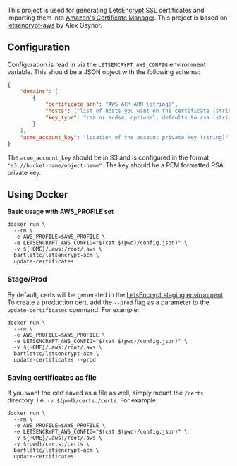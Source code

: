  This project is used for generating [LetsEncrypt](https://letsencrypt.org/) SSL certificates and importing them into [Amazon's Certificate Manager](https://aws.amazon.com/certificate-manager/). This project is based on [letsencrypt-aws](https://github.com/alex/letsencrypt-aws) by Alex Gaynor.  

## Configuration
Configuration is read in via the `LETSENCRYPT_AWS_CONFIG`
environment variable. This should be a JSON object with the following schema:

```json
{
    "domains": [
        {
            "certificate_arn": "AWS ACM ARN (string)",
            "hosts": ["list of hosts you want on the certificate (strings)"],
            "key_type": "rsa or ecdsa, optional, defaults to rsa (string)"
        }
    ],
    "acme_account_key": "location of the account private key (string)"
}
```

The `acme_account_key` should be in S3 and is configured in the format `"s3://bucket-name/object-name"`. The key should be a PEM formatted RSA private key.

## Using Docker

**Basic usage with AWS_PROFILE set**

```
docker run \
  --rm \
  -e AWS_PROFILE=$AWS_PROFILE \
  -e LETSENCRYPT_AWS_CONFIG="$(cat $(pwd)/config.json)" \
  -v ${HOME}/.aws:/root/.aws \
  bartlettc/letsencrypt-acm \
  update-certificates
```

### Stage/Prod

By default, certs will be generated in the [LetsEncrypt staging environment](https://letsencrypt.org/docs/staging-environment/).  To create a production cert, add the `--prod` flag as a parameter to the `update-certificates` command.  For example:

```
docker run \
  --rm \
  -e AWS_PROFILE=$AWS_PROFILE \
  -e LETSENCRYPT_AWS_CONFIG="$(cat $(pwd)/config.json)" \
  -v ${HOME}/.aws:/root/.aws \
  bartlettc/letsencrypt-acm \
  update-certificates --prod
```

### Saving certificates as file

If you want the cert saved as a file as well, simply mount the `/certs` directory. i.e. `-v $(pwd)/certs:/certs`.  For example:

```
docker run \
  --rm \
  -e AWS_PROFILE=$AWS_PROFILE \
  -e LETSENCRYPT_AWS_CONFIG="$(cat $(pwd)/config.json)" \
  -v ${HOME}/.aws:/root/.aws \
  -v $(pwd)/certs:/certs \
  bartlettc/letsencrypt-acm \
  update-certificates
```
